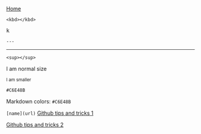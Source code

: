 [Home](../README.md)

```<kbd></kbd>```

<kbd>k</kbd>

```---```

---

```<sup></sup>```

I am normal size

<sup>I am smaller</sup>

```#C6E48B```

Markdown colors: `#C6E48B`

```[name](url)```
[Github tips and tricks 1](https://github.blog/2020-05-14-github-protips-tips-tricks-hacks-and-secrets-from-luke-hefson/?utm_campaign=1589526060&utm_medium=social&utm_source=linkedin&utm_content=1589526060)

[Github tips and tricks 2](https://github.blog/2020-04-09-github-protips-tips-tricks-hacks-and-secrets-from-lee-reilly/#6-must-have-markdown-formatting-tips)
